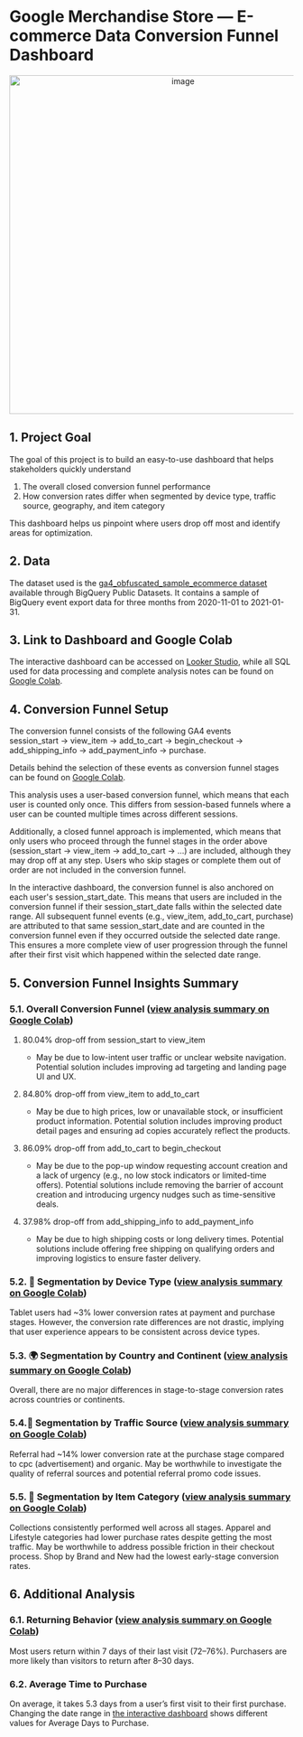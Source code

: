 # Google Merchandise Store — E-commerce Data Conversion Funnel Dashboard

<p align="center"> <img height="600" alt="image" src="https://github.com/user-attachments/assets/b29f4630-9ac6-4899-8129-be01b111a49e" /> </p>


## 1. Project Goal
The goal of this project is to build an easy-to-use dashboard that helps stakeholders quickly understand
1. The overall closed conversion funnel performance
2. How conversion rates differ when segmented by device type, traffic source, geography, and item category

This dashboard helps us pinpoint where users drop off most and identify areas for optimization.

## 2. Data
The dataset used is the [ga4_obfuscated_sample_ecommerce dataset](https://console.cloud.google.com/bigquery?p=bigquery-public-data&d=ga4_obfuscated_sample_ecommerce&t=events_20210131&page=table) available through BigQuery Public Datasets. It contains a sample of BigQuery event export data for three months from 2020-11-01 to 2021-01-31.

## 3. Link to Dashboard and Google Colab
The interactive dashboard can be accessed on [Looker Studio](https://lookerstudio.google.com/reporting/4eb3dffd-6e26-4f4d-8046-82e60102948e), while all SQL used for data processing and complete analysis notes can be found on [Google Colab](https://colab.research.google.com/drive/1iEq6xPdefjna970kkfhkkkT9nhhARYfN#scrollTo=laItJf6f5QAS).

## 4. Conversion Funnel Setup
The conversion funnel consists of the following GA4 events \
session_start → view_item → add_to_cart → begin_checkout → add_shipping_info → add_payment_info → purchase.

Details behind the selection of these events as conversion funnel stages can be found on [Google Colab](https://colab.research.google.com/drive/1iEq6xPdefjna970kkfhkkkT9nhhARYfN#scrollTo=BDjTuA4GL0f3).

This analysis uses a user-based conversion funnel, which means that each user is counted only once. This differs from session-based funnels where a user can be counted multiple times across different sessions.

Additionally, a closed funnel approach is implemented, which means that only users who proceed through the funnel stages in the order above (session_start → view_item → add_to_cart → ...) are included, although they may drop off at any step. Users who skip stages or complete them out of order are not included in the conversion funnel.

In the interactive dashboard, the conversion funnel is also anchored on each user's session_start_date. This means that users are included in the conversion funnel if their session_start_date falls within the selected date range. All subsequent funnel events (e.g., view_item, add_to_cart, purchase) are attributed to that same session_start_date and are counted in the conversion funnel even if they occurred outside the selected date range. This ensures a more complete view of user progression through the funnel after their first visit which happened within the selected date range.

## 5. Conversion Funnel Insights Summary
### 5.1. Overall Conversion Funnel ([view analysis summary on Google Colab](https://colab.research.google.com/drive/1iEq6xPdefjna970kkfhkkkT9nhhARYfN#scrollTo=6haBQ7AgKX8i))
1. 80.04% drop-off from session_start to view_item
   - May be due to low-intent user traffic or unclear website navigation. Potential solution includes improving ad targeting and landing page UI and UX.

2. 84.80% drop-off from view_item to add_to_cart
   - May be due to high prices, low or unavailable stock, or insufficient product information. Potential solution includes improving product detail pages and ensuring ad copies accurately reflect the products.

3. 86.09% drop-off from add_to_cart to begin_checkout
   - May be due to the pop-up window requesting account creation and a lack of urgency (e.g., no low stock indicators or limited-time offers). Potential solutions include removing the barrier of account creation and introducing urgency nudges such as time-sensitive deals.

4. 37.98% drop-off from add_shipping_info to add_payment_info
   - May be due to high shipping costs or long delivery times. Potential solutions include offering free shipping on qualifying orders and improving logistics to ensure faster delivery.

### 5.2. 📱 Segmentation by Device Type ([view analysis summary on Google Colab](https://colab.research.google.com/drive/1iEq6xPdefjna970kkfhkkkT9nhhARYfN#scrollTo=R0tX7hvJKnvH))
Tablet users had ~3% lower conversion rates at payment and purchase stages. However, the conversion rate differences are not drastic, implying that user experience appears to be consistent across device types.

### 5.3. 🌍 Segmentation by Country and Continent ([view analysis summary on Google Colab](https://colab.research.google.com/drive/1iEq6xPdefjna970kkfhkkkT9nhhARYfN#scrollTo=uQ19ICSsKvD7))
Overall, there are no major differences in stage-to-stage conversion rates across countries or continents.

### 5.4.🚦 Segmentation by Traffic Source ([view analysis summary on Google Colab](https://colab.research.google.com/drive/1iEq6xPdefjna970kkfhkkkT9nhhARYfN#scrollTo=lo6tVZ6Xl7A3))
Referral had ~14% lower conversion rate at the purchase stage compared to cpc (advertisement) and organic. May be worthwhile to investigate the quality of referral sources and potential referral promo code issues.

### 5.5. 👕 Segmentation by Item Category ([view analysis summary on Google Colab](https://colab.research.google.com/drive/1iEq6xPdefjna970kkfhkkkT9nhhARYfN#scrollTo=xHOundOvxrL4))
Collections consistently performed well across all stages. Apparel and Lifestyle categories had lower purchase rates despite getting the most traffic. May be worthwhile to address possible friction in their checkout process. Shop by Brand and New had the lowest early-stage conversion rates.

## 6. Additional Analysis
### 6.1. Returning Behavior ([view analysis summary on Google Colab](https://colab.research.google.com/drive/1iEq6xPdefjna970kkfhkkkT9nhhARYfN#scrollTo=bU7sG12bd6sq))
Most users return within 7 days of their last visit (72–76%). Purchasers are more likely than visitors to return after 8–30 days.

### 6.2. Average Time to Purchase
On average, it takes 5.3 days from a user’s first visit to their first purchase. Changing the date range in [the interactive dashboard](https://lookerstudio.google.com/reporting/4eb3dffd-6e26-4f4d-8046-82e60102948e) shows different values for Average Days to Purchase.
